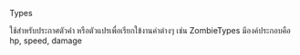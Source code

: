 Types

ใช้สำหรับประกาศตัวค่่า หรือตัวแปรเพื่อเรียกใข้งานค่าต่างๆ เช่น ZombieTypes มีองค์ประกอบคือ hp, speed, damage 